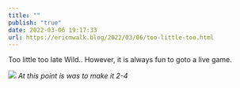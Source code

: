 ```yaml
---
title: ""
publish: "true"
date: 2022-03-06 19:17:33
url: https://ericmwalk.blog/2022/03/06/too-little-too.html
---
```


Too little too late Wild.. However, it is always fun to goto a live game.

![](https://ericmwalk.blog/uploads/2022/1a48ac43a8.jpg)
*At this point is was to make it 2-4*